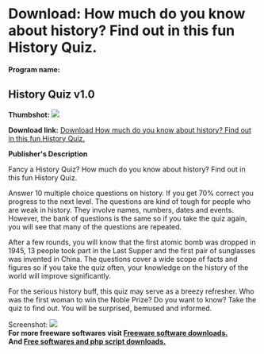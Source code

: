 # Download: How much do you know about history? Find out in this fun History Quiz.

**Program name:**

## History Quiz v1.0

  
**Thumbshot:** ![](http://www.freewarefiles.com/screenshot/quiz_hi_screen_md.jpg)   
  
**Download link:** [Download How much do you know about history? Find out in this fun History Quiz.](http://freesoftwares.boysofts.com/History-Quiz-V_program_25467.html)  
  


**Publisher's Description**  
  


Fancy a History Quiz? How much do you know about history? Find out in this fun History Quiz. 

Answer 10 multiple choice questions on history. If you get 70% correct you progress to the next level. The questions are kind of tough for people who are weak in history. They involve names, numbers, dates and events. However, the bank of questions is the same so if you take the quiz again, you will see that many of the questions are repeated. 

After a few rounds, you will know that the first atomic bomb was dropped in 1945, 13 people took part in the Last Supper and the first pair of sunglasses was invented in China. The questions cover a wide scope of facts and figures so if you take the quiz often, your knowledge on the history of the world will improve significantly. 

For the serious history buff, this quiz may serve as a breezy refresher. Who was the first woman to win the Noble Prize? Do you want to know? Take the quiz to find out. You will be surprised, bemused and informed. 

  
  
Screenshot: ![](http://www.freewarefiles.com/screenshot/quiz_hi_screen.jpg)   
**For more freeware softwares visit [Freeware software downloads.](http://freesoftwares.boysofts.com/)**   
**And [Free softwares and php script downloads.](http://www.boysofts.com/)**
